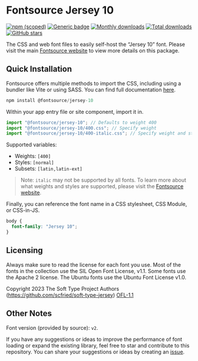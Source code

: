 # Fontsource Jersey 10

[![npm (scoped)](https://img.shields.io/npm/v/@fontsource/jersey-10?color=brightgreen)](https://www.npmjs.com/package/@fontsource/jersey-10) [![Generic badge](https://img.shields.io/badge/fontsource-passing-brightgreen)](https://github.com/fontsource/fontsource) [![Monthly downloads](https://badgen.net/npm/dm/@fontsource/jersey-10)](https://github.com/fontsource/fontsource) [![Total downloads](https://badgen.net/npm/dt/@fontsource/jersey-10)](https://github.com/fontsource/fontsource) [![GitHub stars](https://img.shields.io/github/stars/fontsource/fontsource.svg?style=social&label=Star)](https://github.com/fontsource/fontsource/stargazers)

The CSS and web font files to easily self-host the “Jersey 10” font. Please visit the main [Fontsource website](https://fontsource.org/fonts/jersey-10) to view more details on this package.

## Quick Installation

Fontsource offers multiple methods to import the CSS, including using a bundler like Vite or using SASS. You can find full documentation [here](https://fontsource.org/docs/getting-started/introduction).

```javascript
npm install @fontsource/jersey-10
```

Within your app entry file or site component, import it in.

```javascript
import "@fontsource/jersey-10"; // Defaults to weight 400
import "@fontsource/jersey-10/400.css"; // Specify weight
import "@fontsource/jersey-10/400-italic.css"; // Specify weight and style
```

Supported variables:
- Weights: `[400]`
- Styles: `[normal]`
- Subsets: `[latin,latin-ext]`

> Note: `italic` may not be supported by all fonts. To learn more about what weights and styles are supported, please visit the [Fontsource website](https://fontsource.org/fonts/jersey-10).

Finally, you can reference the font name in a CSS stylesheet, CSS Module, or CSS-in-JS.

```css
body {
  font-family: "Jersey 10";
}
```

## Licensing
Always make sure to read the license for each font you use. Most of the fonts in the collection use the SIL Open Font License, v1.1. Some fonts use the Apache 2 license. The Ubuntu fonts use the Ubuntu Font License v1.0.

Copyright 2023 The Soft Type Project Authors (https://github.com/scfried/soft-type-jersey)
[OFL-1.1](http://scripts.sil.org/OFL)

## Other Notes
Font version (provided by source): `v2`.

If you have any suggestions or ideas to improve the performance of font loading or expand the existing library, feel free to star and contribute to this repository. You can share your suggestions or ideas by creating an [issue](https://github.com/fontsource/fontsource/issues).
